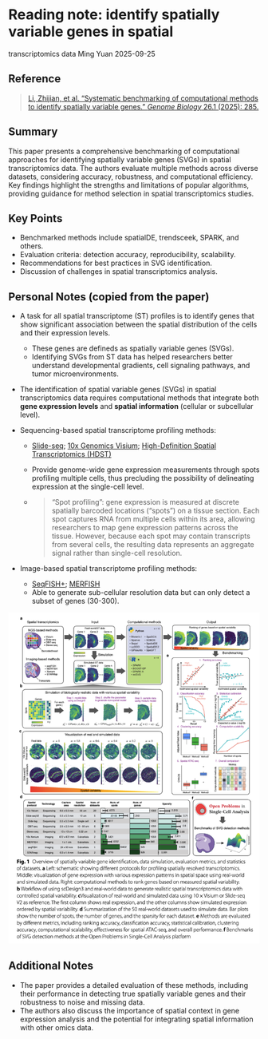 # Reading note: identify spatially variable genes in spatial
transcriptomics data
Ming Yuan
2025-09-25

## Reference

> [Li, Zhijian, et al. “Systematic benchmarking of computational methods
> to identify spatially variable genes.” *Genome Biology* 26.1 (2025):
> 285.](https://genomebiology.biomedcentral.com/articles/10.1186/s13059-025-03731-2)

## Summary

This paper presents a comprehensive benchmarking of computational
approaches for identifying spatially variable genes (SVGs) in spatial
transcriptomics data. The authors evaluate multiple methods across
diverse datasets, considering accuracy, robustness, and computational
efficiency. Key findings highlight the strengths and limitations of
popular algorithms, providing guidance for method selection in spatial
transcriptomics studies.

## Key Points

- Benchmarked methods include spatialDE, trendsceek, SPARK, and others.
- Evaluation criteria: detection accuracy, reproducibility, scalability.
- Recommendations for best practices in SVG identification.
- Discussion of challenges in spatial transcriptomics analysis.

## Personal Notes (copied from the paper)

- A task for all spatial transcriptome (ST) profiles is to identify
  genes that show significant association between the spatial
  distribution of the cells and their expression levels.

  - These genes are defineds as spatially variable genes (SVGs).
  - Identifying SVGs from ST data has helped researchers better
    understand developmental gradients, cell signaling pathways, and
    tumor microenvironments.

- The identification of spatial variable genes (SVGs) in spatial
  transcriptomics data requires computational methods that integrate
  both **gene expression levels** and **spatial information** (cellular
  or subcellular level).

- Sequencing-based spatial transcriptome profiling methods:

  - [Slide-seq](https://www.science.org/doi/abs/10.1126/science.aaw1219);
    [10x Genomics
    Visium](https://www.science.org/doi/abs/10.1126/science.aaf2403);
    [High-Definition Spatial Transcriptomics
    (HDST)](https://www.nature.com/articles/s41592-019-0548-y)

  - Provide genome-wide gene expression measurements through spots
    profiling multiple cells, thus precluding the possibility of
    delineating expression at the single-cell level.

  - > “Spot profiling”: gene expression is measured at discrete
    > spatially barcoded locations (“spots”) on a tissue section. Each
    > spot captures RNA from multiple cells within its area, allowing
    > researchers to map gene expression patterns across the tissue.
    > However, because each spot may contain transcripts from several
    > cells, the resulting data represents an aggregate signal rather
    > than single-cell resolution.

- Image-based spatial transcriptome profiling methods:

  - [SeqFISH+](https://www.nature.com/articles/s41587-019-0290-y);
    [MERFISH](https://www.science.org/doi/10.1126/science.aaa6090)
  - Able to generate sub-cellular resolution data but can only detect a
    subset of genes (30-300).

<img src="Fig1.png"
data-fig-cap="Overview of spatial transcriptomics workflow. (copied)"
alt="Spatial transcriptomics workflow" />

## Additional Notes

- The paper provides a detailed evaluation of these methods, including
  their performance in detecting true spatially variable genes and their
  robustness to noise and missing data.
- The authors also discuss the importance of spatial context in gene
  expression analysis and the potential for integrating spatial
  information with other omics data.
